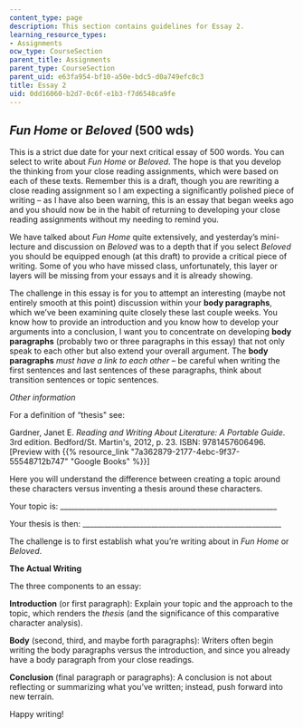 ```yaml
---
content_type: page
description: This section contains guidelines for Essay 2.
learning_resource_types:
- Assignments
ocw_type: CourseSection
parent_title: Assignments
parent_type: CourseSection
parent_uid: e63fa954-bf10-a50e-bdc5-d0a749efc0c3
title: Essay 2
uid: 0dd16060-b2d7-0c6f-e1b3-f7d6548ca9fe
---
```


_Fun Home_ or _Beloved_ (500 wds)
---------------------------------

This is a strict due date for your next critical essay of 500 words. You can select to write about _Fun Home_ or _Beloved_. The hope is that you develop the thinking from your close reading assignments, which were based on each of these texts. Remember this is a draft, though you are rewriting a close reading assignment so I am expecting a significantly polished piece of writing – as I have also been warning, this is an essay that began weeks ago and you should now be in the habit of returning to developing your close reading assignments without my needing to remind you.

We have talked about _Fun Home_ quite extensively, and yesterday’s mini-lecture and discussion on _Beloved_ was to a depth that if you select _Beloved_ you should be equipped enough (at this draft) to provide a critical piece of writing. Some of you who have missed class, unfortunately, this layer or layers will be missing from your essays and it is already showing.

The challenge in this essay is for you to attempt an interesting (maybe not entirely smooth at this point) discussion within your **body paragraphs**, which we’ve been examining quite closely these last couple weeks. You know how to provide an introduction and you know how to develop your arguments into a conclusion, I want you to concentrate on developing **body paragraphs** (probably two or three paragraphs in this essay) that not only speak to each other but also extend your overall argument. The **body paragraphs** _must have a link to each other_ – be careful when writing the first sentences and last sentences of these paragraphs, think about transition sentences or topic sentences.

_Other information_

For a definition of “thesis" see:

Gardner, Janet E. _Reading and Writing About Literature: A Portable Guide_. 3rd edition. Bedford/St. Martin's, 2012, p. 23. ISBN: 9781457606496. \[Preview with {{% resource_link "7a362879-2177-4ebc-9f37-55548712b747" "Google Books" %}}\]

Here you will understand the difference between creating a topic around these characters versus inventing a thesis around these characters.

Your topic is: \_\_\_\_\_\_\_\_\_\_\_\_\_\_\_\_\_\_\_\_\_\_\_\_\_\_\_\_\_\_\_\_\_\_\_\_\_\_\_\_\_\_\_\_\_\_\_\_\_\_\_\_\_\_\_\_\_\_\_\_

Your thesis is then: \_\_\_\_\_\_\_\_\_\_\_\_\_\_\_\_\_\_\_\_\_\_\_\_\_\_\_\_\_\_\_\_\_\_\_\_\_\_\_\_\_\_\_\_\_\_\_\_\_\_\_\_\_\_\_

The challenge is to first establish what you’re writing about in _Fun Home_ or _Beloved_.

**The Actual Writing**

The three components to an essay:

**Introduction** (or first paragraph): Explain your topic and the approach to the topic, which renders the _thesis_ (and the significance of this comparative character analysis).

**Body** (second, third, and maybe forth paragraphs): Writers often begin writing the body paragraphs versus the introduction, and since you already have a body paragraph from your close readings.

**Conclusion** (final paragraph or paragraphs): A conclusion is not about reflecting or summarizing what you’ve written; instead, push forward into new terrain.

Happy writing!